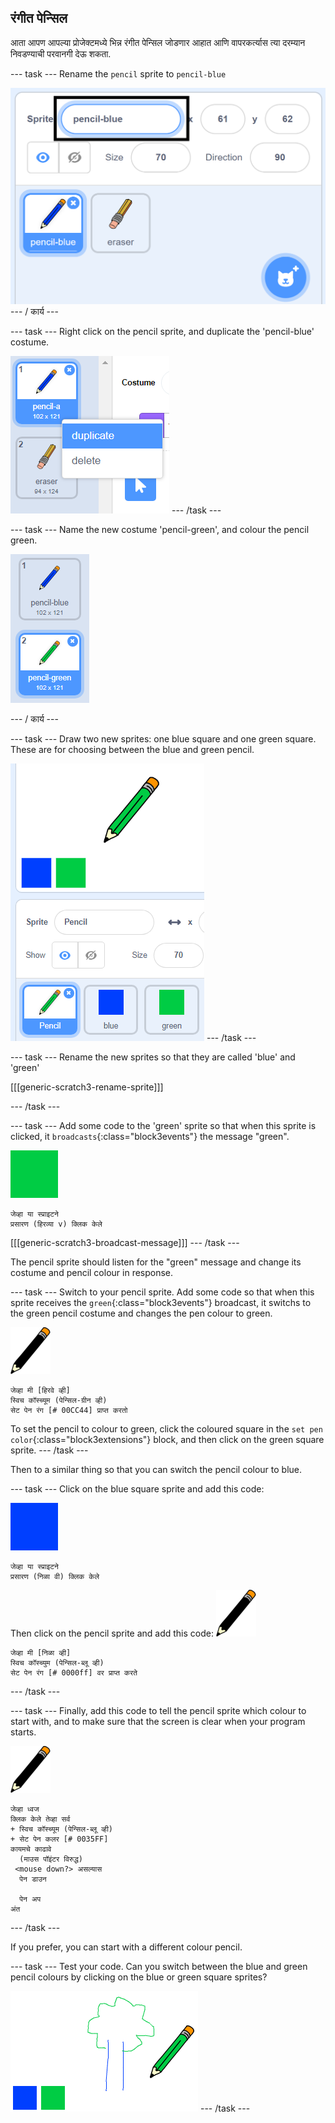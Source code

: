 ## रंगीत पेन्सिल

आता आपण आपल्या प्रोजेक्टमध्ये भिन्न रंगीत पेन्सिल जोडणार आहात आणि वापरकर्त्यास त्या दरम्यान निवडण्याची परवानगी देऊ शकता.

\--- task \--- Rename the `pencil` sprite to `pencil-blue`

![rename-pencil](images/rename-pencil.png) \--- / कार्य \---

\--- task \--- Right click on the pencil sprite, and duplicate the 'pencil-blue' costume.

![screenshot](images/paint-blue-duplicate.png) \--- /task \---

\--- task \--- Name the new costume 'pencil-green', and colour the pencil green.

![screenshot](images/paint-pencil-green.png)

\--- / कार्य \---

\--- task \--- Draw two new sprites: one blue square and one green square. These are for choosing between the blue and green pencil.

![screenshot](images/paint-selectors.png) \--- /task \---

\--- task \--- Rename the new sprites so that they are called 'blue' and 'green'

[[[generic-scratch3-rename-sprite]]]

\--- /task \---

\--- task \--- Add some code to the 'green' sprite so that when this sprite is clicked, it `broadcasts`{:class="block3events"} the message "green".

![green square](images/green_square.png)

```blocks3
जेव्हा या स्प्राइटने
प्रसारण (हिरव्या v) क्लिक केले
```

[[[generic-scratch3-broadcast-message]]] \--- /task \---

The pencil sprite should listen for the "green" message and change its costume and pencil colour in response.

\--- task \--- Switch to your pencil sprite. Add some code so that when this sprite receives the `green`{:class="block3events"} broadcast, it switchs to the green pencil costume and changes the pen colour to green.

![pencil](images/pencil.png)

```blocks3
जेव्हा मी [हिरवे व्ही]
स्विच कॉस्च्यूम (पेन्सिल-ग्रीन व्ही)
सेट पेन रंग [# 00CC44] प्राप्त करतो
```

To set the pencil to colour to green, click the coloured square in the `set pen color`{:class="block3extensions"} block, and then click on the green square sprite. \--- /task \---

Then to a similar thing so that you can switch the pencil colour to blue.

\--- task \--- Click on the blue square sprite and add this code:

![blue_square](images/blue_square.png)

```blocks3
जेव्हा या स्प्राइटने
प्रसारण (निळा वी) क्लिक केले
```

Then click on the pencil sprite and add this code: ![pencil](images/pencil.png)

```blocks3
जेव्हा मी [निळा व्ही]
स्विच कॉस्च्युम (पेन्सिल-ब्लू व्ही)
सेट पेन रंग [# 0000ff] वर प्राप्त करते
```

\--- /task \---

\--- task \--- Finally, add this code to tell the pencil sprite which colour to start with, and to make sure that the screen is clear when your program starts.

![pencil](images/pencil.png)

```blocks3
जेव्हा ध्वज
क्लिक केले तेव्हा सर्व
+ स्विच कॉस्च्यूम (पेन्सिल-ब्लू व्ही)
+ सेट पेन कलर [# 0035FF]
कायमचे काढावे
  (माउस पॉइंटर विरुद्ध)
 <mouse down?> असल्यास
  पेन डाउन

  पेन अप
अंत
```

\--- /task \---

If you prefer, you can start with a different colour pencil.

\--- task \--- Test your code. Can you switch between the blue and green pencil colours by clicking on the blue or green square sprites?

![screenshot](images/paint-pens-test.png) \--- /task \---